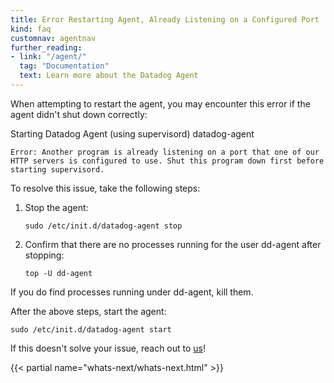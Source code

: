 ```yaml
---
title: Error Restarting Agent, Already Listening on a Configured Port
kind: faq
customnav: agentnav
further_reading:
- link: "/agent/"
  tag: "Documentation"
  text: Learn more about the Datadog Agent
---
```


When attempting to restart the agent, you may encounter this error if the agent didn't shut down correctly:  

Starting Datadog Agent (using supervisord) datadog-agent
```
Error: Another program is already listening on a port that one of our HTTP servers is configured to use. Shut this program down first before starting supervisord.
```

To resolve this issue, take the following steps: 

1. Stop the agent:
    ```
    sudo /etc/init.d/datadog-agent stop
    ```
2. Confirm that there are no processes running for the user dd-agent after stopping:
    ```
    top -U dd-agent
    ```

If you do find processes running under dd-agent, kill them.

After the above steps, start the agent:
```
sudo /etc/init.d/datadog-agent start
```

If this doesn't solve your issue, reach out to [us](/help)!

{{< partial name="whats-next/whats-next.html" >}}